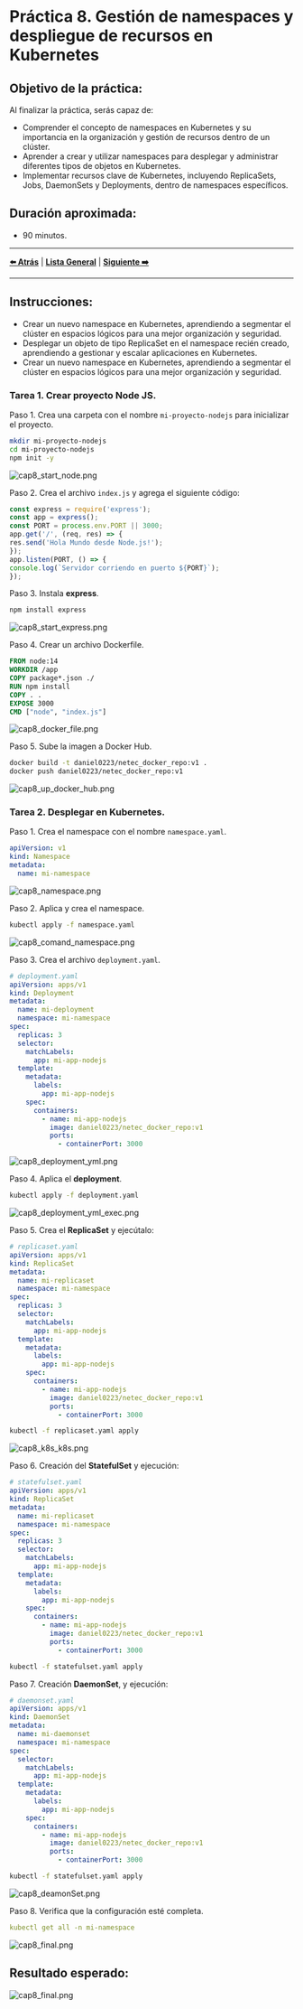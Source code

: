 # Práctica 8. Gestión de namespaces y despliegue de recursos en Kubernetes

## Objetivo de la práctica:
Al finalizar la práctica, serás capaz de:
- Comprender el concepto de namespaces en Kubernetes y su importancia en la organización y gestión de recursos dentro de un clúster.
- Aprender a crear y utilizar namespaces para desplegar y administrar diferentes tipos de objetos en Kubernetes.
- Implementar recursos clave de Kubernetes, incluyendo ReplicaSets, Jobs, DaemonSets y Deployments, dentro de namespaces específicos.

## Duración aproximada:
- 90 minutos.

---

**[⬅️ Atrás]()** | **[Lista General]()** | **[Siguiente ➡️]()**

---

## Instrucciones:

- Crear un nuevo namespace en Kubernetes, aprendiendo a segmentar el clúster en espacios lógicos para una mejor organización y seguridad.
- Desplegar un objeto de tipo ReplicaSet en el namespace recién creado, aprendiendo a gestionar y escalar aplicaciones en Kubernetes.
- Crear un nuevo namespace en Kubernetes, aprendiendo a segmentar el clúster en espacios lógicos para una mejor organización y seguridad.

### Tarea 1. Crear proyecto Node JS.

Paso 1. Crea una carpeta con el nombre `mi-proyecto-nodejs` para inicializar el proyecto.

```bash
mkdir mi-proyecto-nodejs
cd mi-proyecto-nodejs
npm init -y
```

![cap8_start_node.png](../images/cap8_start_node.png)

Paso 2. Crea el archivo `index.js` y agrega el siguiente código:

```javascript
const express = require('express');
const app = express();
const PORT = process.env.PORT || 3000;
app.get('/', (req, res) => {
res.send('Hola Mundo desde Node.js!');
});
app.listen(PORT, () => {
console.log(`Servidor corriendo en puerto ${PORT}`);
});
```

Paso 3. Instala **express**.

```bash
npm install express
```

![cap8_start_express.png](../images/cap8_start_express.png)

Paso 4. Crear un archivo Dockerfile.

```Dockerfile
FROM node:14
WORKDIR /app
COPY package*.json ./
RUN npm install
COPY . .
EXPOSE 3000
CMD ["node", "index.js"]
```

![cap8_docker_file.png](../images/cap8_docker_file.png)

Paso 5. Sube la imagen a Docker Hub.

```bash
docker build -t daniel0223/netec_docker_repo:v1 .
docker push daniel0223/netec_docker_repo:v1
```

![cap8_up_docker_hub.png](../images/cap8_up_docker_hub.png)


### Tarea 2. Desplegar en Kubernetes.
Paso 1. Crea el namespace con el nombre `namespace.yaml`.

```yaml
apiVersion: v1
kind: Namespace
metadata:
  name: mi-namespace
```

![cap8_namespace.png](../images/cap8_namespace.png)

Paso 2. Aplica y crea el namespace.

```bash
kubectl apply -f namespace.yaml
```

![cap8_comand_namespace.png](../images/cap8_comand_namespace.png)

Paso 3. Crea el archivo `deployment.yaml`.

```yaml
# deployment.yaml
apiVersion: apps/v1
kind: Deployment
metadata:
  name: mi-deployment
  namespace: mi-namespace
spec:
  replicas: 3
  selector:
    matchLabels:
      app: mi-app-nodejs
  template:
    metadata:
      labels:
        app: mi-app-nodejs
    spec:
      containers:
        - name: mi-app-nodejs
          image: daniel0223/netec_docker_repo:v1
          ports:
            - containerPort: 3000
```

![cap8_deployment_yml.png](../images/cap8_deployment_yml.png)

Paso 4. Aplica el **deployment**.

```bash
kubectl apply -f deployment.yaml
```

![cap8_deployment_yml_exec.png](../images/cap8_deployment_yml_exec.png)

Paso 5.  Crea el **ReplicaSet** y ejecútalo: 

```yaml
# replicaset.yaml
apiVersion: apps/v1
kind: ReplicaSet
metadata:
  name: mi-replicaset
  namespace: mi-namespace
spec:
  replicas: 3
  selector:
    matchLabels:
      app: mi-app-nodejs
  template:
    metadata:
      labels:
        app: mi-app-nodejs
    spec:
      containers:
        - name: mi-app-nodejs
          image: daniel0223/netec_docker_repo:v1
          ports:
            - containerPort: 3000

```

```bash
kubectl -f replicaset.yaml apply
```

![cap8_k8s_k8s.png](../images/cap8_k8s_k8s.png)

Paso 6. Creación del **StatefulSet** y ejecución:

```yaml
# statefulset.yaml
apiVersion: apps/v1
kind: ReplicaSet
metadata:
  name: mi-replicaset
  namespace: mi-namespace
spec:
  replicas: 3
  selector:
    matchLabels:
      app: mi-app-nodejs
  template:
    metadata:
      labels:
        app: mi-app-nodejs
    spec:
      containers:
        - name: mi-app-nodejs
          image: daniel0223/netec_docker_repo:v1
          ports:
            - containerPort: 3000

```

```bash
kubectl -f statefulset.yaml apply
```

Paso 7. Creación **DaemonSet**, y ejecución: 
```yaml
# daemonset.yaml
apiVersion: apps/v1
kind: DaemonSet
metadata:
  name: mi-daemonset
  namespace: mi-namespace
spec:
  selector:
    matchLabels:
      app: mi-app-nodejs
  template:
    metadata:
      labels:
        app: mi-app-nodejs
    spec:
      containers:
        - name: mi-app-nodejs
          image: daniel0223/netec_docker_repo:v1
          ports:
            - containerPort: 3000
```

```bash
kubectl -f statefulset.yaml apply
```
![cap8_deamonSet.png](../images/cap8_deamonSet.png)

Paso 8. Verifica que la configuración esté completa.

```yaml
kubectl get all -n mi-namespace
```

![cap8_final.png](../images/cap8_final.png)

## Resultado esperado:

![cap8_final.png](../images/cap8_final.png)
